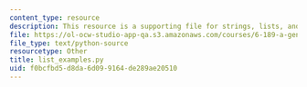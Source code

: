 ```yaml
---
content_type: resource
description: This resource is a supporting file for strings, lists, and list comprehensions.
file: https://ol-ocw-studio-app-qa.s3.amazonaws.com/courses/6-189-a-gentle-introduction-to-programming-using-python-january-iap-2011/f0bcfbd5d8da6d099164de289ae20510_list_examples.py
file_type: text/python-source
resourcetype: Other
title: list_examples.py
uid: f0bcfbd5-d8da-6d09-9164-de289ae20510
---
```

